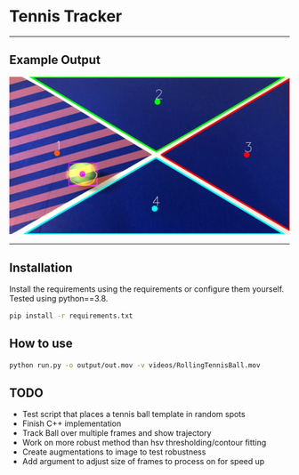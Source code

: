 # Tennis Tracker
---
## Example Output
![Alt text](images/out.jpg?raw=true "Example output")

---

## Installation
Install the requirements using the requirements or configure them yourself. Tested using python==3.8.

```bash
pip install -r requirements.txt
```

## How to use

```bash
python run.py -o output/out.mov -v videos/RollingTennisBall.mov
```

## TODO
- Test script that places a tennis ball template in random spots
- Finish C++ implementation
- Track Ball over multiple frames and show trajectory
- Work on more robust method than hsv thresholding/contour fitting 
- Create augmentations to image to test robustness
- Add argument to adjust size of frames to process on for speed up

